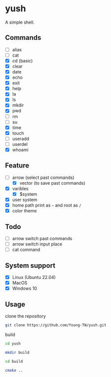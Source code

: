 # yush

A simple shell.  

## Commands

- [ ] alias
- [ ] cat
- [x] cd (basic)
- [x] clear
- [x] date
- [x] echo
- [x] exit
- [x] help
- [x] la
- [x] ls
- [x] mkdir
- [x] pwd
- [ ] rm
- [ ] su
- [x] time
- [x] touch
- [ ] useradd
- [ ] userdel
- [x] whoami

## Feature

- [ ] arrow (select past commands)
    - [x] vector (to save past commands)
- [x] varibles
    - [x] $system
- [x] user system
- [x] home path print as `~` and root as `/`
- [x] color theme

## Todo

- [ ] arrow switch past commands
- [ ] arrow switch input place
- [ ] cat command

## System support

- [x] Linux (Ubuntu 22.04)
- [x] MacOS
- [x] Windows 10

## Usage

clone the repository  

```sh
git clone https://github.com/Young-TW/yush.git
```

build  

```sh
cd yush

mkdir build

cd build

cmake ..
```